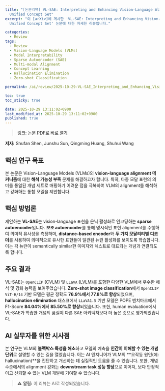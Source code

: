 ```yaml
---
title: "[논문리뷰] VL-SAE: Interpreting and Enhancing Vision-Language Alignment with a
  Unified Concept Set"
excerpt: "이 [arXiv]에 게시한 'VL-SAE: Interpreting and Enhancing Vision-Language Alignment with a
  Unified Concept Set' 논문에 대한 자세한 리뷰입니다."

categories:
  - Review
tags:
  - Review
  - Vision-Language Models (VLMs)
  - Model Interpretability
  - Sparse Autoencoder (SAE)
  - Multi-modal Alignment
  - Concept Learning
  - Hallucination Elimination
  - Zero-shot Classification

permalink: /ai/review/2025-10-29-VL-SAE_Interpreting_and_Enhancing_Vision-Language_Alignment_with_a_Unified_Concept_Set/

toc: true
toc_sticky: true

date: 2025-10-29 13:11:02+0900
last_modified_at: 2025-10-29 13:11:02+0900
published: true
---
```

> **링크:** [논문 PDF로 바로 열기](https://arxiv.org/abs/2510.21323)

**저자:** Shufan Shen, Junshu Sun, Qingming Huang, Shuhui Wang



## 핵심 연구 목표
본 논문은 Vision-Language Models (VLMs)의 **vision-language alignment 메커니즘**에 대한 **해석 가능성 부족** 문제를 해결하고자 합니다. 특히, 다중 모달 표현의 의미를 통일된 개념 세트로 매핑하기 어려운 점을 극복하여 VLM의 alignment를 해석하고 강화하는 통합 모델을 제안합니다.

## 핵심 방법론
제안하는 **VL-SAE**는 vision-language 표현을 은닉 활성화로 인코딩하는 **sparse autoencoder**입니다. **보조 autoencoder**를 통해 명시적인 표현 alignment를 수행하여 의미적 유사성을 측정하며, **distance-based encoder**와 **두 가지 모달리티별 디코더**를 사용하여 의미적으로 유사한 표현들이 일관된 뉴런 활성화를 보이도록 학습합니다. 이는 각 뉴런이 semantically similar한 이미지와 텍스트로 대표되는 개념과 연결되도록 합니다.

## 주요 결과
VL-SAE는 `OpenCLIP` (CVLM) 및 `LLaVA` (LVLM)를 포함한 다양한 VLM에서 우수한 해석 및 강화 능력을 보여주었습니다. **Zero-shot image classification**에서 `OpenCLIP ViT-H/14` 기반 모델은 평균 정확도 **76.9%에서 77.8%로 향상**되었으며, **hallucination elimination** 태스크에서 `LLaVA1.5` 기반 모델은 POPE 벤치마크에서 F1-Score **84.04%에서 85.50%로 향상**되었습니다. 또한, human evaluation에서 VL-SAE가 학습한 개념의 품질이 다른 SAE 아키텍처보다 더 높은 것으로 평가되었습니다.

## AI 실무자를 위한 시사점
본 연구는 VLM의 **블랙박스 특성을 해소**하고 모델의 예측을 **인간이 이해할 수 있는 개념 단위**로 설명할 수 있는 길을 열었습니다. 이는 AI 엔지니어가 VLM의 **오작동 원인(예: hallucination)**을 진단하고 개선하는 데 실질적인 도움을 줄 수 있습니다. 또한, 개념 수준에서의 alignment 강화는 **downstream task 성능 향상**으로 이어져, 보다 안정적이고 신뢰할 수 있는 VLM 개발에 기여할 수 있습니다.

> ⚠️ **알림:** 이 리뷰는 AI로 작성되었습니다.